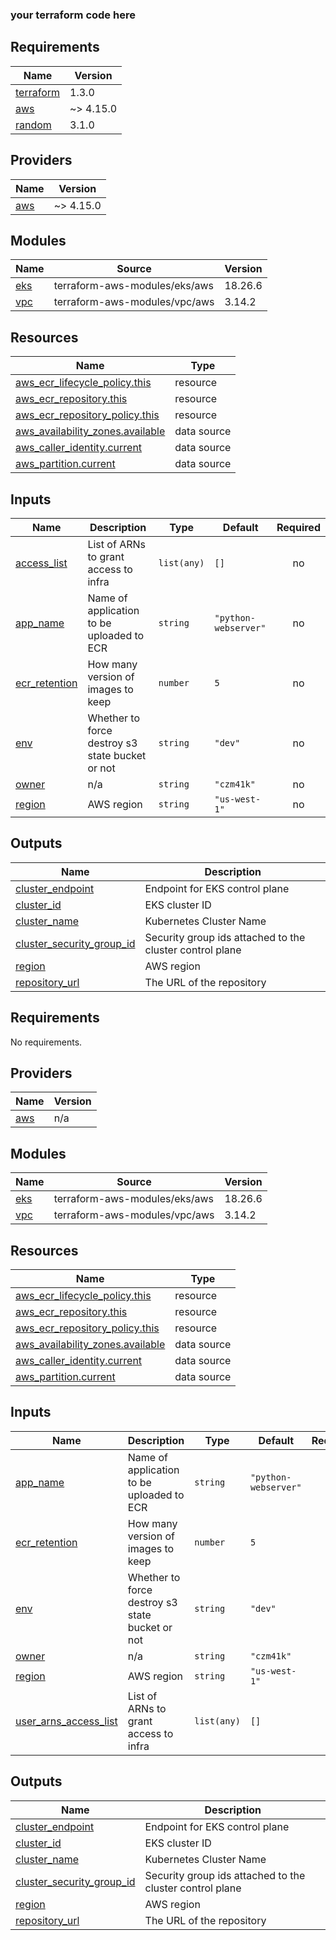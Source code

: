 ### your terraform code here

<!-- BEGIN_TF_DOCS -->
## Requirements

| Name | Version |
|------|---------|
| <a name="requirement_terraform"></a> [terraform](#requirement\_terraform) | 1.3.0 |
| <a name="requirement_aws"></a> [aws](#requirement\_aws) | ~> 4.15.0 |
| <a name="requirement_random"></a> [random](#requirement\_random) | 3.1.0 |

## Providers

| Name | Version |
|------|---------|
| <a name="provider_aws"></a> [aws](#provider\_aws) | ~> 4.15.0 |

## Modules

| Name | Source | Version |
|------|--------|---------|
| <a name="module_eks"></a> [eks](#module\_eks) | terraform-aws-modules/eks/aws | 18.26.6 |
| <a name="module_vpc"></a> [vpc](#module\_vpc) | terraform-aws-modules/vpc/aws | 3.14.2 |

## Resources

| Name | Type |
|------|------|
| [aws_ecr_lifecycle_policy.this](https://registry.terraform.io/providers/hashicorp/aws/latest/docs/resources/ecr_lifecycle_policy) | resource |
| [aws_ecr_repository.this](https://registry.terraform.io/providers/hashicorp/aws/latest/docs/resources/ecr_repository) | resource |
| [aws_ecr_repository_policy.this](https://registry.terraform.io/providers/hashicorp/aws/latest/docs/resources/ecr_repository_policy) | resource |
| [aws_availability_zones.available](https://registry.terraform.io/providers/hashicorp/aws/latest/docs/data-sources/availability_zones) | data source |
| [aws_caller_identity.current](https://registry.terraform.io/providers/hashicorp/aws/latest/docs/data-sources/caller_identity) | data source |
| [aws_partition.current](https://registry.terraform.io/providers/hashicorp/aws/latest/docs/data-sources/partition) | data source |

## Inputs

| Name | Description | Type | Default | Required |
|------|-------------|------|---------|:--------:|
| <a name="input_access_list"></a> [access\_list](#input\_access\_list) | List of ARNs to grant access to infra | `list(any)` | `[]` | no |
| <a name="input_app_name"></a> [app\_name](#input\_app\_name) | Name of application to be uploaded to ECR | `string` | `"python-webserver"` | no |
| <a name="input_ecr_retention"></a> [ecr\_retention](#input\_ecr\_retention) | How many version of images to keep | `number` | `5` | no |
| <a name="input_env"></a> [env](#input\_env) | Whether to force destroy s3 state bucket or not | `string` | `"dev"` | no |
| <a name="input_owner"></a> [owner](#input\_owner) | n/a | `string` | `"czm41k"` | no |
| <a name="input_region"></a> [region](#input\_region) | AWS region | `string` | `"us-west-1"` | no |

## Outputs

| Name | Description |
|------|-------------|
| <a name="output_cluster_endpoint"></a> [cluster\_endpoint](#output\_cluster\_endpoint) | Endpoint for EKS control plane |
| <a name="output_cluster_id"></a> [cluster\_id](#output\_cluster\_id) | EKS cluster ID |
| <a name="output_cluster_name"></a> [cluster\_name](#output\_cluster\_name) | Kubernetes Cluster Name |
| <a name="output_cluster_security_group_id"></a> [cluster\_security\_group\_id](#output\_cluster\_security\_group\_id) | Security group ids attached to the cluster control plane |
| <a name="output_region"></a> [region](#output\_region) | AWS region |
| <a name="output_repository_url"></a> [repository\_url](#output\_repository\_url) | The URL of the repository |
<!-- END_TF_DOCS -->
## Requirements

No requirements.

## Providers

| Name | Version |
|------|---------|
| <a name="provider_aws"></a> [aws](#provider\_aws) | n/a |

## Modules

| Name | Source | Version |
|------|--------|---------|
| <a name="module_eks"></a> [eks](#module\_eks) | terraform-aws-modules/eks/aws | 18.26.6 |
| <a name="module_vpc"></a> [vpc](#module\_vpc) | terraform-aws-modules/vpc/aws | 3.14.2 |

## Resources

| Name | Type |
|------|------|
| [aws_ecr_lifecycle_policy.this](https://registry.terraform.io/providers/hashicorp/aws/latest/docs/resources/ecr_lifecycle_policy) | resource |
| [aws_ecr_repository.this](https://registry.terraform.io/providers/hashicorp/aws/latest/docs/resources/ecr_repository) | resource |
| [aws_ecr_repository_policy.this](https://registry.terraform.io/providers/hashicorp/aws/latest/docs/resources/ecr_repository_policy) | resource |
| [aws_availability_zones.available](https://registry.terraform.io/providers/hashicorp/aws/latest/docs/data-sources/availability_zones) | data source |
| [aws_caller_identity.current](https://registry.terraform.io/providers/hashicorp/aws/latest/docs/data-sources/caller_identity) | data source |
| [aws_partition.current](https://registry.terraform.io/providers/hashicorp/aws/latest/docs/data-sources/partition) | data source |

## Inputs

| Name | Description | Type | Default | Required |
|------|-------------|------|---------|:--------:|
| <a name="input_app_name"></a> [app\_name](#input\_app\_name) | Name of application to be uploaded to ECR | `string` | `"python-webserver"` | no |
| <a name="input_ecr_retention"></a> [ecr\_retention](#input\_ecr\_retention) | How many version of images to keep | `number` | `5` | no |
| <a name="input_env"></a> [env](#input\_env) | Whether to force destroy s3 state bucket or not | `string` | `"dev"` | no |
| <a name="input_owner"></a> [owner](#input\_owner) | n/a | `string` | `"czm41k"` | no |
| <a name="input_region"></a> [region](#input\_region) | AWS region | `string` | `"us-west-1"` | no |
| <a name="input_user_arns_access_list"></a> [user\_arns\_access\_list](#input\_user\_arns\_access\_list) | List of ARNs to grant access to infra | `list(any)` | `[]` | no |

## Outputs

| Name | Description |
|------|-------------|
| <a name="output_cluster_endpoint"></a> [cluster\_endpoint](#output\_cluster\_endpoint) | Endpoint for EKS control plane |
| <a name="output_cluster_id"></a> [cluster\_id](#output\_cluster\_id) | EKS cluster ID |
| <a name="output_cluster_name"></a> [cluster\_name](#output\_cluster\_name) | Kubernetes Cluster Name |
| <a name="output_cluster_security_group_id"></a> [cluster\_security\_group\_id](#output\_cluster\_security\_group\_id) | Security group ids attached to the cluster control plane |
| <a name="output_region"></a> [region](#output\_region) | AWS region |
| <a name="output_repository_url"></a> [repository\_url](#output\_repository\_url) | The URL of the repository |
